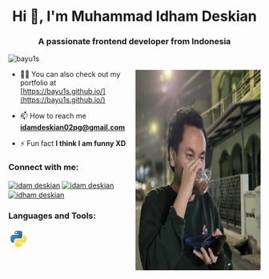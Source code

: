 <h1 align="center">Hi 👋, I'm Muhammad Idham Deskian</h1>
<h3 align="center"> A passionate frontend developer from Indonesia</h3>

<p align="left"> <img src="https://komarev.com/ghpvc/?username=bayu1s&label=Profile%20views&color=129e00&style=plastic" alt="bayu1s" /> </p>
<img align="right" alt="Coding" width="250" height="400" src="idham.jpg">

- 👨‍💻 You can also check out my portfolio at [https://bayu1s.github.io/](https://bayu1s.github.io/)

- 📫 How to reach me **idamdeskian02pg@gmail.com**

- ⚡ Fun fact **I think I am funny XD**

<h3 align="left">Connect with me:</h3>
<p align="left">

<a href="https://www.kaggle.com/" target="blank"><img align="center" src="https://raw.githubusercontent.com/rahuldkjain/github-profile-readme-generator/master/src/images/icons/Social/kaggle.svg" alt="idam deskian" height="30" width="40" /></a>
<a href="https://fb.com/idam deskian" target="blank"><img align="center" src="https://raw.githubusercontent.com/rahuldkjain/github-profile-readme-generator/master/src/images/icons/Social/facebook.svg" alt="idam deskian" height="30" width="40" /></a>
<a href="https://www.instagram.com/idham_deskian/" target="blank"><img align="center" src="https://raw.githubusercontent.com/rahuldkjain/github-profile-readme-generator/master/src/images/icons/Social/instagram.svg" alt="idham deskian" height="30" width="40" /></a>

</p>

<h3 align="left">Languages and Tools:</h3>
<p align="left"> <a href="https://www.python.org" target="_blank" rel="noreferrer"> <img src="https://raw.githubusercontent.com/devicons/devicon/master/icons/python/python-original.svg" alt="python" width="40" height="40"/> </a> </p>

